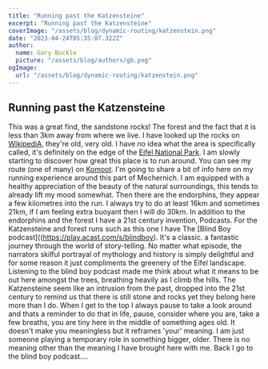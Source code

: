 ```yaml
---
title: "Running past the Katzensteine"
excerpt: "Running past the Katzensteine"
coverImage: "/assets/blog/dynamic-routing/katzenstein.png"
date: "2023-04-24T05:35:07.322Z"
author:
  name: Gary Buckle
  picture: "/assets/blog/authors/gb.png"
ogImage:
  url: "/assets/blog/dynamic-routing/katzenstein.png"
---
```


## Running past the Katzensteine

This was a great find, the sandstone rocks! The forest and the fact that it is less than 3km away from where we live. I have looked up the rocks on [WikipediA](https://de.wikipedia.org/wiki/Katzensteine), they're old, very old. I have no idea what the area is specifically called, it's definitely on the edge of the [Eifel National Park](https://de.wikipedia.org/wiki/Nationalpark_Eifel). I am slowly starting to discover how great this place is to run around. You can see my route (one of many) on [Komoot](https://www.komoot.com/tour/1070513190).
I'm going to share a bit of info here on my running experience around this part of Mechernich.
I am equipped with a healthy appreciation of the beauty of the natural surroundings, this tends to already lift my mood somewhat. Then there are the endorphins, they appear a few kilometres into the run. I always try to do at least 16km and sometimes 21km, if I am feeling extra buoyant then I will do 30km. In addition to the endorphins and the forest I have a 21st century invention, Podcasts. For the Katzensteine and forest runs such as this one I have The [Blind Boy podcast]((https://play.acast.com/s/blindboy). It's a classic. a fantastic journey through the world of story-telling. No matter what episode, the narrators skilful portrayal of mythology and history is simply delightful and for some reason it just compliments the greenery of the Eifel landscape. Listening to the blind boy podcast made me think about what it means to be out here amongst the trees, breathing heavily as I climb the hills. The Katzensteine seem like an intrusion from the past, dropped into the 21st century to remind us that there is still stone and rocks yet they belong here more than I do. When I get to the top I always pause to take a look around and thats a reminder to do that in life, pause, consider where you are, take a few breaths, you are tiny here in the middle of something ages old. It doesn't make you meaningless but it reframes 'your' meaning. I am just someone playing a temporary role in something bigger, older. There is no meaning other than the meaning I have brought here with me. Back I go to the blind boy podcast....
